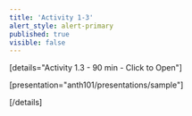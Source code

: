 ```yaml
---
title: 'Activity 1-3'
alert_style: alert-primary
published: true
visible: false
---
```


<!-- Title of the toggle goes between quotation marks. -->
[details="Activity 1.3 - 90 min - Click to Open"]

<!-- Enter content and instructions here. -->

[presentation="anth101/presentations/sample"]

[/details]  
